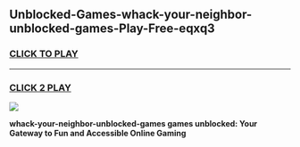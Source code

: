 
## Unblocked-Games-whack-your-neighbor-unblocked-games-Play-Free-eqxq3
<h3>
<a href="https://premium76.site?title=whack-your-neighbor-unblocked-games&ref=18A">CLICK TO PLAY</a></h3>
<hr>

<h3>
<a href="https://premium76.site?title=whack-your-neighbor-unblocked-games&ref=18A">CLICK 2 PLAY</a>
  
</h3>

<a href="https://premium76.site?title=whack-your-neighbor-unblocked-games&ref=18A"><img src="https://clearcache.store/games.png"></a>


**whack-your-neighbor-unblocked-games games unblocked: Your Gateway to Fun and Accessible Online Gaming**
